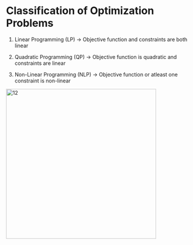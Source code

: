 
# Classification of Optimization Problems
 
 1. Linear Programming (LP) ->  Objective function and constraints are both linear
 
 2. Quadratic Programming (QP) -> Objective function is quadratic and constraints are linear
 
 3. Non-Linear Programming (NLP) -> Objective function or atleast one constraint is non-linear

<img width="410" alt="12" src="https://github.com/user-attachments/assets/4e9e2682-676f-4aeb-8b72-3a9af557bc6f" />
